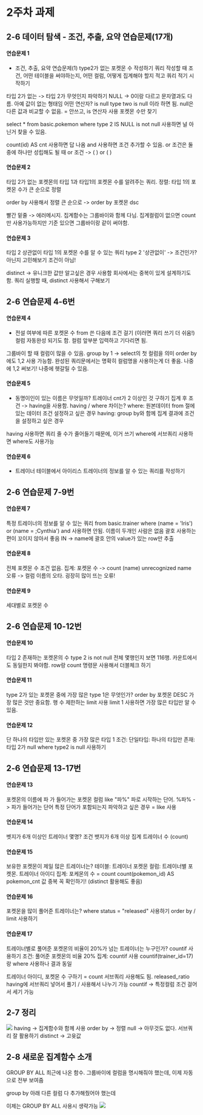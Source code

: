 # 2주차 과제

## 2-6 데이터 탐색 - 조건,  추출, 요약 연습문제(17개)

#### 연습문제 1
- 조건, 추출, 요약 연습문제(1)
type2가 없는 포켓몬 수 작성하기
쿼리 작성할 때 조건, 어떤 테이블을 써야하는지, 어떤 컬럼, 어떻게 집계해야 할지 적고 쿼리 적기 시작하기

타입 2가 없는 -> 타입 2가 무엇인지 파악하기
NULL -> 0이랑 다르고 문자열과도 다름. 아예 값이 없는 형태임
어떤 연산자? is null 
type two is null 이라 하면 됨.
null은 다른 값과 비교할 수 없음. = 안쓰고, is 연산자 사용
포켓몬 수만 찾기

select
*
from basic.pokemon
where
type 2 IS NULL
 is not null 사용하면 널 아닌거 찾을 수 있음.

 count(id) AS cnt 사용하면 답 나옴
 and 사용하면 조건 추가할 수 있음.
 or 조건은 둘중에 하나만 성립해도 될 때
 or 조건 -> ( ) or (  )

#### 연습문제 2
타입 2가 없는 포켓몬의 타입 1과 타입1의 포켓몬 수를 알려주는 쿼리. 정렬: 타입 1의 포켓몬 수가 큰 순으로 정렬

order by 사용해서 정렬
큰 순으로 -> order by 포켓몬 dsc

빨간 밑줄 -> 에러메시지. 
집계함수는 그룹바이와 함께 다님.
집계컬럼이 없으면 count만 사용가능하지만 기준 있으면 그룹바이랑 같이 써야함.

#### 연습문제 3
타입 2 상관없이 타입 1의 포켓몬 수를 알 수 있는 쿼리
type 2 '상관없이' -> 조건인가? 아닌지 고민해보기
조건이 아님!

distinct -> 유니크한 값만 알고싶은 경우 사용함
회사에서는 중복이 있게 설계하기도 함. 
쿼리 실행할 때, distinct 사용해서 구해보기

## 2-6 연습문제 4-6번

#### 연습문제 4
- 전설 여부에 따른 포켓몬 수
from 쓴 다음에 조건 걸기 (이러면 쿼리 쓰기 더 쉬움!)
컬럼 자동완성 되기도 함. 컬럼 앞부분 입력하고 기다리면 됨.

그룹바이 할 때 컬럼이 많을 수 있음.
group by 1  -> select의 첫 컬럼을 의미
order by에도 1,2 사용 가능함.
완성된 쿼리문에서는 명확히 컬럼명을 사용하는게 더 좋음.
나중에 1,2 써보기! 나중에 헷갈릴 수 있음.

#### 연습문제 5
- 동명이인이 있는 이름은 무엇일까?
트레이너 cnt가 2 이상인 것 구하기
집계 후 조건 -> having을 사용함.
having / where 차이는?
where: 원본데이터 from 절에 있는 데이터 조건 설정하고 싶은 경우
having: group by와 함께 집계 결과에 조건을 설정하고 싶은 경우

having 사용하면 쿼리 줄 수가 줄어들기 때문에, 이거 쓰기
where에 서브쿼리 사용하면 where도 사용가능

#### 연습문제 6
- 트레이너 테이블에서 아이리스 트레이너의 정보를 알 수 있는 쿼리를 작성하기

## 2-6 연습문제 7-9번

#### 연습문제 7
특정 트레이너의 정보를 알 수 있는 쿼리
from basic.trainer
where
(name = 'Iris')
or (name = ;Cynthia')
and 사용하면 안됨. 이름이 두개인 사람은 없음
괄호 사용하는 편이 꼬이지 않아서 좋음
IN -> name에 괄호 안의 value가 있는 row만 추출

#### 연습문제 8
전체 포켓몬 수
조건 없음. 집계: 포켓몬 수 -> count (name)
unrecognized name 오류 -> 컬럼 이름의 오타.
굉장히 많이 뜨는 오류!

#### 연습문제 9
세대별로 포켓몬 수

## 2-6 연습문제 10-12번

#### 연습문제 10
타입 2 존재하는 포켓몬의 수
type 2 is not null
전체 몇행인지 보면 116행.
카운트에서도 동일한지 봐야함.
row랑 count 명령문 사용해서 더블체크 하기

#### 연습문제 11
type 2가 있는 포켓몬 중에 가장 많은 type 1은 무엇인가?
order by 포켓몬 DESC
가장 많은 것만 중요함.
행 수 제한하는 limit 사용
limit 1 사용하면 가장 많은 타입만 알 수 있음.

#### 연습문제 12
단 하나의 타입만 있는 포켓몬 중 가장 많은 타입 1
조건: 단일타입: 하나의 타입만 존재: 타입 2가 null
where type2 is null 사용하기

## 2-6 연습문제 13-17번

#### 연습문제 13
포켓몬의 이름에 파 가 들어가는 포켓몬
컬럼 like "파%"
파로 시작하는 단어.
%파% -> 파가 들어가는 단어
특정 단어가 포함되는지 파악하고 싶은 경우 = like 사용

#### 연습문제 14
벳지가 6개 이상인 트레이너 몇명?
조건 뱃지가 6개 이상
집계 트레이너 수 (count)

#### 연습문제 15
보유한 포켓몬이 제일 많은 트레이너는?
테이블: 트레이너 포켓몬
컬럼: 트레이너별 포켓몬. 트레이너 아이디
집계: 포케몬의 수 = count
count(pokemon_id) AS pokemon_cnt
값 중복 꼭 확인하기! (distinct 활용해도 좋음)

#### 연습문제 16
포켓몬을 많이 풀어준 트레이너는?
where status = "released" 사용하기
order by / limit 사용하기

#### 연습문제 17
트레이너별로 풀어준 포켓몬의 비율이 20%가 넘는 트레이너는 누구인가?
countif 사용하기
조건: 풀어준 포켓몬의 비율 20%
집계: countif 사용
countif(trainer_id=17)랑
where 사용하나 결과 동일

트레이너 아이디, 포켓몬 수 구하기 = count
서브쿼리 사용해도 됨.
released_ratio 
having에 서브쿼리 넣어서 풀기
/ 사용해서 나누기 가능
countif -> 특정컬럼 조건 걸어서 세기 가능

## 2-7 정리
![](images/week2_01.png)
having -> 집계함수와 함께 사용
order by -> 정렬
null -> 아무것도 없다.
서브쿼리 잘 활용하기
distinct -> 고윳값

## 2-8 새로운 집계함수 소개
GROUP BY ALL
최근에 나온 함수.
그룹바이에 컬럼을 명시해줘야 했는데, 이제 자동으로 전부 보여줌

group by
아래 다른 컬럼 다 추가해줬어야 했는데

이제는 GROUP BY ALL 사용시 생략가능
![](images/week2_02.png)
